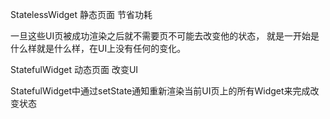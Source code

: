 

 StatelessWidget  静态页面     节省功耗

一旦这些UI页被成功渲染之后就不需要页不可能去改变他的状态，
就是一开始是什么样就是什么样，在UI上没有任何的变化。

 StatefulWidget   动态页面     改变UI
 
 StatefulWidget中通过setState通知重新渲染当前UI页上的所有Widget来完成改变状态